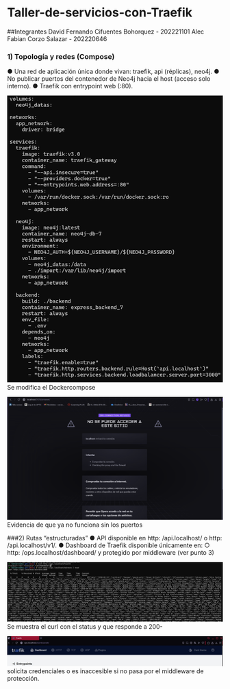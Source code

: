 # Taller-de-servicios-con-Traefik

##Integrantes
David Fernando Cifuentes Bohorquez - 202221101
Alec Fabian Corzo Salazar - 202220646

### 1) Topología y redes (Compose)
● Una red de aplicación única donde vivan: traefik, api (réplicas), neo4j.
● No publicar puertos del contenedor de Neo4j hacia el host (acceso solo
interno).
● Traefik con entrypoint web (:80).

![Imagen 1](imagen1)
Se modifica el Dockercompose


![Imagen 1](imagen2)
Evidencia de que ya no funciona sin los puertos

###2) Rutas “estructuradas”
● API disponible en http: /api.localhost/ o
http: /api.localhost/v1/.
● Dashboard de Traefik disponible únicamente en:
○ http: /ops.localhost/dashboard/ y protegido por middleware
(ver punto 3)

![Imagen 3](imagen3)
Se muestra el curl con el status y que responde a 200-

![Imagen 4](imagen4)
solicita credenciales o es inaccesible si no pasa por el middleware de protección.


